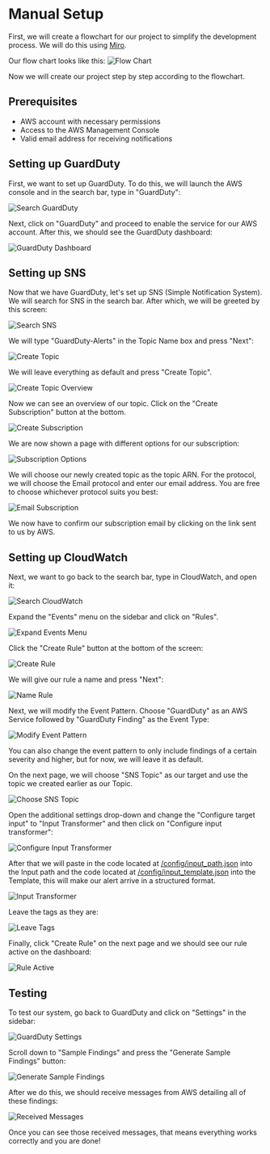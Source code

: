 # Manual Setup

First, we will create a flowchart for our project to simplify the development process. We will do this using [Miro](https://miro.com/).

Our flow chart looks like this:
![Flow Chart](https://i.imgur.com/kfx2hyp.jpeg)

Now we will create our project step by step according to the flowchart.

## Prerequisites

- AWS account with necessary permissions
- Access to the AWS Management Console
- Valid email address for receiving notifications

## Setting up GuardDuty

First, we want to set up GuardDuty. To do this, we will launch the AWS console and in the search bar, type in "GuardDuty":

![Search GuardDuty](https://i.imgur.com/jN2YbRq.jpeg)

Next, click on "GuardDuty" and proceed to enable the service for our AWS account. After this, we should see the GuardDuty dashboard:

![GuardDuty Dashboard](https://i.imgur.com/sLphTLH.jpeg)

## Setting up SNS

Now that we have GuardDuty, let's set up SNS (Simple Notification System). We will search for SNS in the search bar. After which, we will be greeted by this screen:

![Search SNS](https://i.imgur.com/0b90zKZ.jpeg)

We will type "GuardDuty-Alerts" in the Topic Name box and press "Next":

![Create Topic](https://i.imgur.com/XoNfUEG.jpeg)

We will leave everything as default and press "Create Topic".

![Create Topic Overview](https://i.imgur.com/1lHS3Cv.jpeg)

Now we can see an overview of our topic. Click on the "Create Subscription" button at the bottom.

![Create Subscription](https://i.imgur.com/NYPGeta.jpeg)

We are now shown a page with different options for our subscription:

![Subscription Options](https://i.imgur.com/Cfc5Adt.jpeg)

We will choose our newly created topic as the topic ARN. For the protocol, we will choose the Email protocol and enter our email address. You are free to choose whichever protocol suits you best:

![Email Subscription](https://i.imgur.com/IXdsB7w.jpeg)

We now have to confirm our subscription email by clicking on the link sent to us by AWS.

## Setting up CloudWatch

Next, we want to go back to the search bar, type in CloudWatch, and open it:

![Search CloudWatch](https://i.imgur.com/yUfO6PV.jpeg)

Expand the "Events" menu on the sidebar and click on "Rules".

![Expand Events Menu](https://i.imgur.com/aum33EV.jpeg)

Click the "Create Rule" button at the bottom of the screen:

![Create Rule](https://i.imgur.com/dbRfA7N.jpeg)

We will give our rule a name and press "Next":

![Name Rule](https://i.imgur.com/0446R6Q.jpeg)

Next, we will modify the Event Pattern. Choose "GuardDuty" as an AWS Service followed by "GuardDuty Finding" as the Event Type:

![Modify Event Pattern](https://i.imgur.com/upSsHIc.jpeg)

You can also change the event pattern to only include findings of a certain severity and higher, but for now, we will leave it as default.

On the next page, we will choose "SNS Topic" as our target and use the topic we created earlier as our Topic.

![Choose SNS Topic](https://i.imgur.com/hOAn13R.jpeg)

Open the additional settings drop-down and change the "Configure target input" to "Input Transformer" and then click on "Configure input transformer":

![Configure Input Transformer](https://i.imgur.com/2kIHbi7.jpeg)

After that we will paste in the code located at [/config/input_path.json](/config/input_path.json) into the Input path and the code located at [/config/input_template.json](/config/input_template.json) into the Template, this will make our alert arrive in a structured format.

![Input Transformer](https://i.imgur.com/6aPNOtD.jpeg)

Leave the tags as they are:

![Leave Tags](https://i.imgur.com/rHStGUk.jpeg)

Finally, click "Create Rule" on the next page and we should see our rule active on the dashboard:

![Rule Active](https://i.imgur.com/wkmWk0b.jpeg)

## Testing

To test our system, go back to GuardDuty and click on "Settings" in the sidebar:

![GuardDuty Settings](https://i.imgur.com/gJuiGYI.jpeg)

Scroll down to "Sample Findings" and press the "Generate Sample Findings" button:

![Generate Sample Findings](https://i.imgur.com/Ee9rEao.jpeg)

After we do this, we should receive messages from AWS detailing all of these findings:

![Received Messages](https://i.imgur.com/Rtcv2zl.jpeg)

Once you can see those received messages, that means everything works correctly and you are done!
